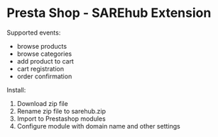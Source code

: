 # Presta Shop - SAREhub Extension

Supported events:

- browse products
- browse categories
- add product to cart
- cart registration
- order confirmation

Install:

1. Download zip file
2. Rename zip file to sarehub.zip
3. Import to Prestashop modules
4. Configure module with domain name and other settings
